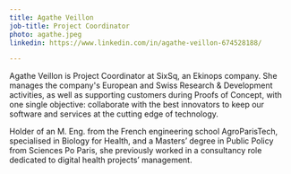 ```yaml
---
title: Agathe Veillon
job-title: Project Coordinator
photo: agathe.jpeg
linkedin: https://www.linkedin.com/in/agathe-veillon-674528188/

---
```


Agathe Veillon is Project Coordinator at SixSq, an Ekinops company. She manages the company's European and Swiss Research & Development activities, as well as supporting customers during Proofs of Concept, with one single objective: collaborate with the best innovators to keep our software and services at the cutting edge of technology.

Holder of an M. Eng. from the French engineering school AgroParisTech, specialised in Biology for Health, and a Masters’ degree in Public Policy from Sciences Po Paris, she previously worked in a consultancy role dedicated to digital health projects’ management.
